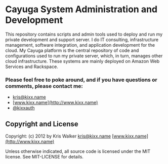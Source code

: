 Cayuga System Administration and Development
============================================

This repository contains scripts and admin tools used to deploy and run my private development and support server.  I do IT consulting, infrastructure management, software integration, and application development for the cloud. My Cayuga platform is the central repository of code and configurations used to run my private server, which, in turn, manages other cloud infrastructure.  These systems are mainly deployed on Amazon Web Services and Rackspace.

### Please feel free to poke around, and if you have questions or comments, please contact me:

* [kris@kixx.name](email:kris@kixx.name)
* [www.kixx.name](http://www.kixx.name)
* [@kixxauth](http://twitter.com/kixxauth)

Copyright and License
---------------------
Copyright: (c) 2012 by Kris Walker <kris@kixx.name> [www.kixx.name](http://www.kixx.name)

Unless otherwise indicated, all source code is licensed under the MIT license. See MIT-LICENSE for details.
